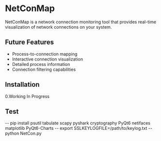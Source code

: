 # NetConMap  
  
NetConMap is a network connection monitoring tool that provides real-time visualization of network connections on your system.  
  
## Future Features
  
- Process-to-connection mapping  
- Interactive connection visualization  
- Detailed process information  
- Connection filtering capabilities 

  
## Installation
0.Working In Progress

## Test
-- pip install psutil tabulate scapy pyshark cryptography PyQt6 netifaces matplotlib PyQt6-Charts
-- export SSLKEYLOGFILE=/path/to/keylog.txt
-- python NetCon.py
